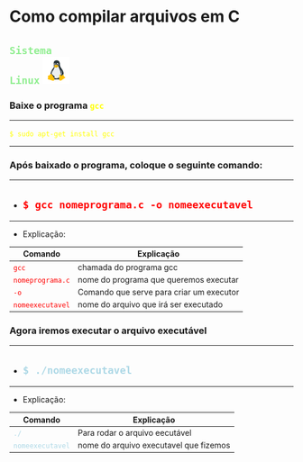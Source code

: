 # Como compilar arquivos em C

## <code style="color : lightgreen">Sistema Linux</code> <img src="../../img/icon-linux.png">

### Baixe o programa <code style="color : yellow">**gcc**</code>

---

<code style="color : yellow">$ sudo apt-get install gcc</code>

---

### Após baixado o programa, coloque o seguinte **comando**:

---

* <h2><code style="color : red">$ gcc nomeprograma.c -o nomeexecutavel</code></h2>

---

* Explicação:

Comando|Explicação
|---|---|
<code style="color : red">gcc</code>| chamada do programa gcc
<code style="color : red">nomeprograma.c</code>| nome do programa que queremos executar
<code style="color : red">-o</code>| Comando que serve para criar um executor
<code style="color : red">nomeexecutavel</code>| nome do arquivo que irá ser executado

### Agora iremos executar o arquivo executável 

---

* <h2><code style="color : lightblue">$ ./nomeexecutavel</code></h2>

---

* Explicação:

Comando|Explicação
|---|---|
<code style="color : lightblue">./</code>| Para rodar o arquivo eecutável
<code style="color : lightblue">nomeexecutavel</code>| nome do arquivo executavel que fizemos